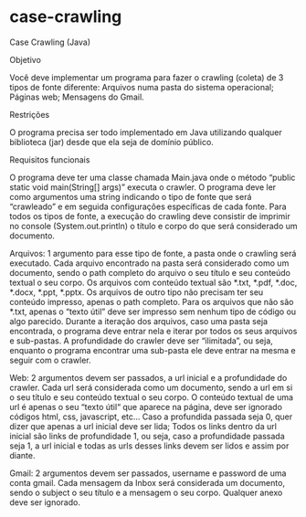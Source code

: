 # case-crawling
Case Crawling (Java)


Objetivo

Você deve implementar um programa para fazer o crawling (coleta) de 3 tipos de fonte diferente: Arquivos numa pasta do sistema operacional; Páginas web; Mensagens do Gmail.
 
Restrições

O programa precisa ser todo implementado em Java utilizando qualquer biblioteca (jar) desde que ela seja de domínio público.

Requisitos funcionais

O programa deve ter uma classe chamada Main.java onde o método “public static void main(String[] args)” executa o crawler.
O programa deve ler como argumentos uma string indicando o tipo de fonte que será “crawleado” e em seguida configurações específicas de cada fonte.
Para todos os tipos de fonte, a execução do crawling deve consistir de imprimir no console (System.out.println) o título e corpo do que será considerado um documento.

Arquivos:
1 argumento para esse tipo de fonte, a pasta onde o crawling será executado.
Cada arquivo encontrado na pasta será considerado como um documento, sendo o path completo do arquivo o seu título e seu conteúdo textual o seu corpo.
Os arquivos com conteúdo textual são *.txt, *.pdf, *.doc, *.docx, *.ppt, *.pptx. Os arquivos de outro tipo não precisam ter seu conteúdo impresso, apenas o path completo. Para os arquivos que não são *.txt, apenas o “texto útil” deve ser impresso sem nenhum tipo de código ou algo parecido.
Durante a iteração dos arquivos, caso uma pasta seja encontrada, o programa deve entrar nela e iterar por todos os seus arquivos e sub-pastas. A profundidade do crawler deve ser “ilimitada”, ou seja, enquanto o programa encontrar uma sub-pasta ele deve entrar na mesma e seguir com o crawler.

Web:
2 argumentos devem ser passados, a url inicial e a profundidade do crawler.
Cada url será considerada como um documento, sendo a url em si o seu título e seu conteúdo textual o seu corpo.
O conteúdo textual de uma url é apenas o seu “texto útil“ que aparece na página, deve ser ignorado códigos html, css, javascript, etc…
Caso a profundida passada seja 0, quer dizer que apenas a url inicial deve ser lida; Todos os links dentro da url inicial são links de profundidade 1, ou seja, caso a profundidade passada seja 1, a url inicial e todas as urls desses links devem ser lidos e assim por diante.
 
Gmail:
2 argumentos devem ser passados, username e password de uma conta gmail.
Cada mensagem da Inbox será considerada um documento, sendo o subject o seu título e a mensagem o seu corpo.
Qualquer anexo deve ser ignorado.
